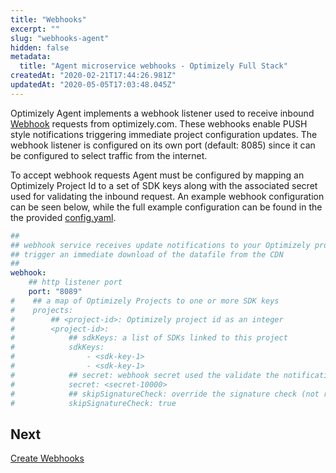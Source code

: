 ```yaml
---
title: "Webhooks"
excerpt: ""
slug: "webhooks-agent"
hidden: false
metadata: 
  title: "Agent microservice webhooks - Optimizely Full Stack"
createdAt: "2020-02-21T17:44:26.981Z"
updatedAt: "2020-05-05T17:03:48.045Z"
---
```

Optimizely Agent implements a  webhook listener used to receive inbound [Webhook](doc:configure-webhooks) requests from optimizely.com. These webhooks enable PUSH style notifications triggering immediate project configuration updates.
The webhook listener is configured on its own port (default: 8085) since it can be configured to select traffic from the internet.

To accept webhook requests Agent must be configured by mapping an Optimizely Project Id to a set of SDK keys along
with the associated secret used for validating the inbound request. An example webhook configuration can be seen below, while the full example configuration can be found in the the provided [config.yaml](https://github.com/optimizely/agent/blob/master/config.yaml#L58).

```yaml
##
## webhook service receives update notifications to your Optimizely project. Receipt of the webhook will
## trigger an immediate download of the datafile from the CDN
##
webhook:
    ## http listener port
    port: "8089"
#    ## a map of Optimizely Projects to one or more SDK keys
#    projects:
#        ## <project-id>: Optimizely project id as an integer
#        <project-id>:
#            ## sdkKeys: a list of SDKs linked to this project
#            sdkKeys:
#                - <sdk-key-1>
#                - <sdk-key-1>
#            ## secret: webhook secret used the validate the notification
#            secret: <secret-10000>
#            ## skipSignatureCheck: override the signature check (not recommended for production)
#            skipSignatureCheck: true
```

## Next

[Create Webhooks](https://docs.developers.optimizely.com/full-stack/docs/webhooks-agent)
